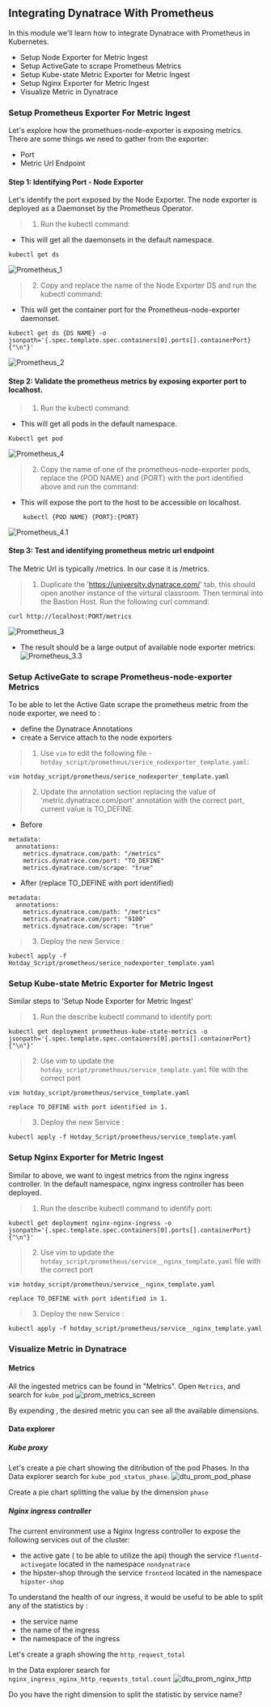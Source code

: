 ## Integrating Dynatrace With Prometheus

In this module we'll learn how to integrate Dynatrace with Prometheus in Kubernetes.

- Setup Node Exporter for Metric Ingest
- Setup ActiveGate to scrape Prometheus Metrics
- Setup Kube-state Metric Exporter for Metric Ingest
- Setup Nginx Exporter for Metric Ingest
- Visualize Metric in Dynatrace

### Setup Prometheus Exporter For Metric Ingest
Let's explore how the promethues-node-exporter is exposing metrics.
There are some things we need to gather from the exporter:
- Port
- Metric Url Endpoint

#### Step 1: Identifying Port - Node Exporter
Let's identify the port exposed by the Node Exporter. 
The node exporter is deployed as a Daemonset by the Prometheus Operator.
> 1. Run the kubectl command:
- This will get all the daemonsets in the default namespace.
```
kubectl get ds
 ```
![Prometheus_1](../../assets/images/prom_1.png)

> 2. Copy and replace the name of the Node Exporter DS and run the kubectl command:
- This will get the container port for the Prometheus-node-exporter daemonset.
```
kubectl get ds {DS NAME} -o jsonpath='{.spec.template.spec.containers[0].ports[].containerPort}{"\n"}'
```
![Prometheus_2](../../assets/images/prom_2.png)

#### Step 2: Validate the prometheus metrics by exposing exporter port to localhost.
> 1. Run the kubectl command:
- This will get all pods in the default namespace.
```
Kubectl get pod
```
![Prometheus_4](../../assets/images/prom_4.png)

> 2. Copy the name of one of the prometheus-node-exporter pods, replace the {POD NAME} and {PORT} with the port identified above and run the command:
- This will expose the port to the host to be accessible on localhost.
```
	kubectl {POD NAME} {PORT}:{PORT}
```
![Prometheus_4.1](../../assets/images/prom_4.1.png)


#### Step 3: Test and identifying prometheus metric url endpoint
The Metric Url is typically /metrics. In our case it is /metrics.
> 1. Duplicate the 'https://university.dynatrace.com/' tab, this should open another instance of the virtural classroom. Then terminal into the Bastion Host. Run the following curl command:
```
curl http://localhost:PORT/metrics
```
![Prometheus_3](../../assets/images/prom_3.png)
- The result should be a large output of available node exporter metrics:
![Prometheus_3.3](../../assets/images/prom_3.3.png)

### Setup ActiveGate to scrape Prometheus-node-exporter Metrics
To be able to let the Active Gate scrape the prometheus metric from the node exporter, we need to :
- define the Dynatrace Annotations 
- create a Service attach to the node exporters

> 1. Use `vim` to edit the following file - `hotday_script/prometheus/serice_nodexporter_template.yaml`:
```
vim hotday_script/prometheus/serice_nodexporter_template.yaml
```
> 2. Update the annotation section replacing the value of 'metric.dynatrace.com/port' annotation with the correct port, current value is TO_DEFINE.

- Before

```
metadata:
  annotations:
    metrics.dynatrace.com/path: "/metrics"
    metrics.dynatrace.com/port: "TO_DEFINE"
    metrics.dynatrace.com/scrape: "true"
```
- After (replace TO_DEFINE with port identified)

```
metadata:
  annotations:
    metrics.dynatrace.com/path: "/metrics"
    metrics.dynatrace.com/port: "9100"
    metrics.dynatrace.com/scrape: "true"
```


> 3. Deploy the new Service :
```
kubectl apply -f Hotday_Script/prometheus/serice_nodexporter_template.yaml
```


### Setup Kube-state Metric Exporter for Metric Ingest
Similar steps to 'Setup Node Exporter for Metric Ingest'

> 1. Run the describe kubectl command to identify port: 
```
kubectl get deployment prometheus-kube-state-metrics -o jsonpath='{.spec.template.spec.containers[0].ports[].containerPort}{"\n"}'
```

> 2. Use vim to update the `hotday_script/prometheus/service_template.yaml` file with the correct port
```
vim hotday_script/prometheus/service_template.yaml

replace TO_DEFINE with port identified in 1.
```

> 3. Deploy the new Service :
```
kubectl apply -f Hotday_Script/prometheus/service_template.yaml
```

### Setup Nginx Exporter for Metric Ingest
Similar to above, we want to ingest metrics from the nginx ingress controller.
In the default namespace, nginx ingress controller has been deployed.

> 1. Run the describe kubectl command to identify port: 
```
kubectl get deployment nginx-nginx-ingress -o jsonpath='{.spec.template.spec.containers[0].ports[].containerPort}{"\n"}'
```

> 2. Use vim to update the `hotday_script/prometheus/service__nginx_template.yaml` file with the correct port
```
vim hotday_script/prometheus/service__nginx_template.yaml

replace TO_DEFINE with port identified in 1.
```

> 3. Deploy the new Service :
```
kubectl apply -f hotday_script/prometheus/service__nginx_template.yaml
```

### Visualize Metric in Dynatrace

#### Metrics
All the ingested metrics can be found in "Metrics".
Open `Metrics`, and search for `kube_pod`
![prom_metrics_screen](../../assets/images/prom_metrics_screen.png)

By expending , the desired metric you can see all the available dimensions.
#### Data explorer

##### Kube proxy
Let's create a pie chart showing the ditribution of the pod Phases.
In tha Data explorer search for `kube_pod_status_phase`.
![dtu_prom_pod_phase](../../assets/images/dtu_prom_pod_phase.png)

Create a pie chart splitting the value by the dimension `phase`


##### Nginx ingress controller

The current environment use a Nginx Ingress controller to expose the following services out of the cluster:
- the active gate ( to be able to utilize the api) though the service `fluentd-activegate` located in the namespace `nondynatrace`
- the hipster-shop through the service `frontend` located in the namespace `hipster-shop`

To understand the health of our ingress, it would be useful to be able to split any of the statistics by :
- the service name
- the name of the ingress
- the namespace of the ingress

Let's create a graph showing the `http_request_total`

In the Data explorer search for `nginx_ingress_nginx_http_requests_total.count`
![dtu_prom_nginx_http](../../assets/images/dtu_prom_nginx_http.png)

Do you have the right dimension to split the statistic by service name?


